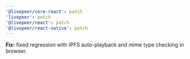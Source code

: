 ```yaml
---
'@livepeer/core-react': patch
'livepeer': patch
'@livepeer/react': patch
'@livepeer/react-native': patch
---
```


**Fix:** fixed regression with IPFS auto-playback and mime type checking in browser.
